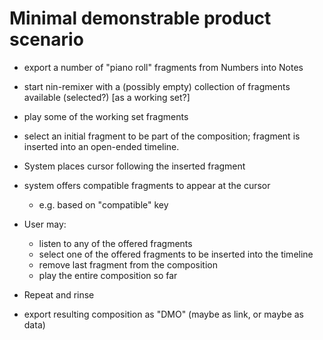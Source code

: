# Minimal demonstrable product scenario

- export a number of "piano roll" fragments from Numbers into Notes

- start nin-remixer with a (possibly empty) collection of fragments available (selected?) [as a working set?]

- play some of the working set fragments

- select an initial fragment to be part of the composition; fragment is inserted into an open-ended timeline.  

- System places cursor following the inserted fragment

- system offers compatible fragments to appear at the cursor

    - e.g. based on "compatible" key

- User may:
    
    - listen to any of the offered fragments 
    - select one of the offered fragments to be inserted into the timeline
    - remove last fragment from the composition
    - play the entire composition so far

- Repeat and rinse

- export resulting composition as "DMO" (maybe as link, or maybe as data)
